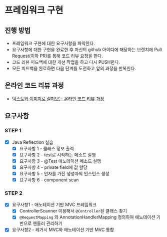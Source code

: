 # 프레임워크 구현
## 진행 방법
* 프레임워크 구현에 대한 요구사항을 파악한다.
* 요구사항에 대한 구현을 완료한 후 자신의 github 아이디에 해당하는 브랜치에 Pull Request(이하 PR)를 통해 코드 리뷰 요청을 한다.
* 코드 리뷰 피드백에 대한 개선 작업을 하고 다시 PUSH한다.
* 모든 피드백을 완료하면 다음 단계를 도전하고 앞의 과정을 반복한다.

## 온라인 코드 리뷰 과정
* [텍스트와 이미지로 살펴보는 온라인 코드 리뷰 과정](https://github.com/next-step/nextstep-docs/tree/master/codereview)

## 요구사항
### STEP 1
- [X] Java Reflection 실습
  - [X] 요구사항 1 - 클래스 정보 출력
  - [X] 요구사항 2 - test로 시작하는 메소드 실행
  - [X] 요구사항 3 - @Test 애노테이션 메소드 실행
  - [X] 요구사항 4 - private field에 값 할당
  - [X] 요구사항 5 - 인자를 가진 생성자의 인스턴스 생성
  - [X] 요구사항 6 - component scan
### STEP 2
- [X] 요구사항1 - 애노테이션 기반 MVC 프레임워크
  - [X] ControllerScanner 이용해서 `@Controller`된 클래스 찾기
  - [X] `@RequestMapping` 와 AnnotationHandlerMapping 정의하여 애노테이션 기반으로 핸들러 관리하기
- [X] 요구사항2 - 레거시 MVC와 애노테이션 기반 MVC 통합
